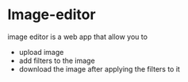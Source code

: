 # Image-editor

image editor is a web app that allow you to 

- upload image
- add filters to the image
- download the image after applying the filters to it
